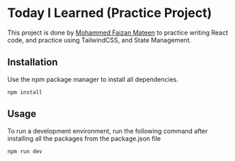 # Today I Learned (Practice Project)

This project is done by [Mohammed Faizan Mateen](https://www.linkedin.com/in/mohammed-faizan-mateen) to practice writing React code, and practice using TailwindCSS, and State Management.

## Installation

Use the npm package manager to install all dependencies.

```
npm install
```

## Usage

To run a development environment, run the following command after installing all the packages from the package.json file

```
npm run dev
```
